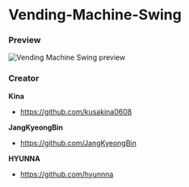 # Vending-Machine-Swing

### Preview

![Vending Machine Swing preview](https://github.com/kusakina0608/Vending-Machine-Swing/blob/master/Images/preview.gif)

### Creator

**Kina**

- <https://github.com/kusakina0608>

**JangKyeongBin**

- <https://github.com/JangKyeongBin>

**HYUNNA**

- <https://github.com/hyunnna>
